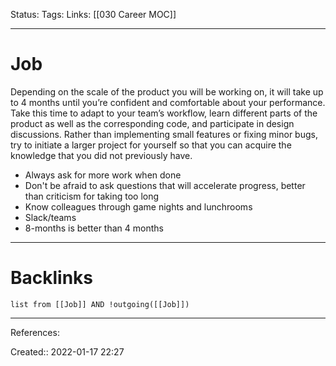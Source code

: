 Status: 
Tags: 
Links: [[030 Career MOC]]
___
# Job
Depending on the scale of the product you will be working on, it will take up to 4 months until you’re confident and comfortable about your performance. Take this time to adapt to your team’s workflow, learn different parts of the product as well as the corresponding code, and participate in design discussions. Rather than implementing small features or fixing minor bugs, try to initiate a larger project for yourself so that you can acquire the knowledge that you did not previously have.

- Always ask for more work when done
- Don't be afraid to ask questions that will accelerate progress, better than criticism for taking too long
- Know colleagues through game nights and lunchrooms
- Slack/teams
- 8-months is better than 4 months


___
# Backlinks
```dataview
list from [[Job]] AND !outgoing([[Job]])
```
___
References:

Created:: 2022-01-17 22:27
